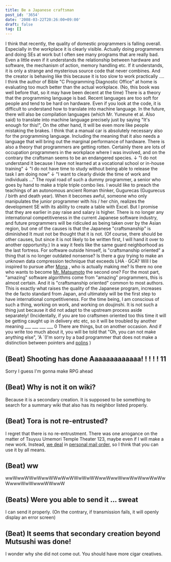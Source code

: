 ```yaml
---
title: Be a Japanese craftsman
post_id: '3654'
date: '2008-03-22T20:26:00+09:00'
draft: false
tag: []
---
```


I think that recently, the quality of domestic programmers is falling overall. Especially in the workplace it is clearly visible. Actually doing programmers and doing SEs at work but I often see many programs that are really bad. Even a little even if it understands the relationship between hardware and software, the mechanism of action, memory handling etc. If it understands, it is only a strange and mysterious source code that never combines. And the creator is behaving like this because it is too slow to work practically .... I think the author of Bible "C Programming Diagnostic Office" at home is evaluating too much better than the actual workplace. (No, this book was well before that, so it may have been decent at the time) There is a theory that the programming language is bad. Recent languages ​​are too soft for people and tend to be hard on hardware. Even if you look at the code, it is difficult to understand how to translate into machine language. In the future, there will also be compilation languages ​​(which Mr. Yuneune et al. Also said) to translate into machine language precisely just by saying "It's enough for this!", On the other hand, It will be even more like people mistaking the brakes. I think that a manual car is absolutely necessary also for the programming language. Including the meaning that it also needs a language that will bring out the marginal performance of hardware. There is also a theory that programmers are getting rotten. Certainly there are lots of occupation programmers in the workplace where I was involved, and on the contrary the craftsman seems to be an endangered species. ↓ "I do not understand it because I have not learned at a vocational school or in-house training" ↓ "I do not have time to study without being able to release the task I am doing now" ↓ "I want to clearly divide the time of work and individuals ..." The royal road of such a dummy programmer, a senior who goes by hand to make a triple triple combo lies. I would like to preach the teachings of an autonomous ancient Roman thinker, Gugurecas (Gugurecus / birth and death year). When it becomes awful, someone who only manipulates the junior programmer with his / her chin, realizes the development SE with its ability to create a table with Excel. But I promise that they are earlier in pay raise and salary is higher. There is no longer any international competitiveness in the current Japanese software industry, and future programmers will be ridiculed as being taken over by the Asian region, but one of the causes is that the Japanese "craftsmanship" is diminished It must not be thought that it is not. (Of course, there should be other causes, but since it is not likely to be written first, I will hand it over to another opportunity.) In a way it feels like the same guard neighborhood as the last fortress. For software outside himself, is "craftsmanship oriented" a thing that is no longer outdated nonsense? Is there a guy trying to make an unknown data compression technique that exceeds LHA · GCA? Will I be inspired to pursue after [Mona](http://ja.wikipedia.org/wiki/Mona) , who is actually making me? Is there no one who wants to become [Mr. Matsumoto](http://ja.wikipedia.org/wiki/Ruby) the second one? For the most part, "amazing" software algorithms come from "amazing" programmers, this is almost certain. And it is "craftsmanship oriented" common to most authors. This is exactly what raises the quality of the Japanese program, increases the de facto standard from Japan, and ultimately will be the first step to have international competitiveness. For the time being, I am conscious of such a thing, working on work, and working on doujinshi. It is not such a thing just because it did not adapt to the upstream process aside separately! (Incidentally, if you are too craftsmen oriented too this time it will be getting caught up in delivery etc etc, so it will be troubled by another meaning ___ ___ ___ ___ 0 There are things, but on another occasion. And if you write too much about it, you will be told that "Oh, you can not make anything else", 'A `(I'm sorry by a bad programmer that does not make a distinction between pointers and [polins](/image/mixi/poring.jpg) )

## (Beat) Shooting has done Aaaaaaaaaaaaa! ! ! ! ! 11

Sorry I guess I'm gonna make RPG ahead

## (Beat) Why is not it on wiki?

Because it is a secondary creation. It is supposed to be something to search for a summary wiki that also has its neighbor listed properly.

## (Beat) Tora is not re-entrusted?

I regret that there is no re-entrustment. There was one arrogance on the matter of Tsuyuu Umemori Temple Theater 123, maybe even if I will make a new work. Instead, [we deal](http://e.danmaq.com/) in [personal mail order,](http://e.danmaq.com/) so I think that you can use it by all means.

## (Beat) ww

wwWwwWWwWwwWWwWwWWwWwWWwwWwwWwwWwWwwWwWwWwwwWwWwwwWWwwW

## (Beats) Were you able to send it ... sweat

I can send it properly. (On the contrary, if transmission fails, it will openly display an error screen)

## (Beat) It seems that secondary creation beyond Mutsushi was done!

I wonder why she did not come out. You should have more cigar creatives.